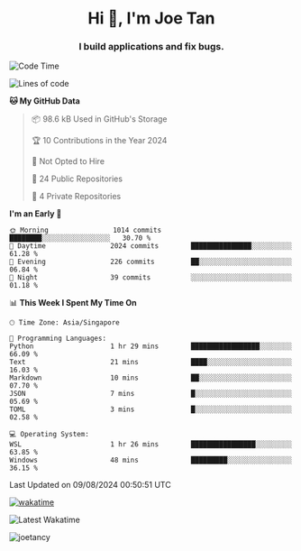 <h1 align="center">Hi 👋, I'm Joe Tan</h1>
<h3 align="center">I build applications and fix bugs.</h3>

<!--START_SECTION:waka-->
![Code Time](http://img.shields.io/badge/Code%20Time-1%2C404%20hrs%2039%20mins-blue)

![Lines of code](https://img.shields.io/badge/From%20Hello%20World%20I%27ve%20Written-46.5%20million%20lines%20of%20code-blue)

**🐱 My GitHub Data** 

> 📦 98.6 kB Used in GitHub's Storage 
 > 
> 🏆 10 Contributions in the Year 2024
 > 
> 🚫 Not Opted to Hire
 > 
> 📜 24 Public Repositories 
 > 
> 🔑 4 Private Repositories 
 > 
**I'm an Early 🐤** 

```text
🌞 Morning                1014 commits        ████████░░░░░░░░░░░░░░░░░   30.70 % 
🌆 Daytime                2024 commits        ███████████████░░░░░░░░░░   61.28 % 
🌃 Evening                226 commits         ██░░░░░░░░░░░░░░░░░░░░░░░   06.84 % 
🌙 Night                  39 commits          ░░░░░░░░░░░░░░░░░░░░░░░░░   01.18 % 
```


📊 **This Week I Spent My Time On** 

```text
🕑︎ Time Zone: Asia/Singapore

💬 Programming Languages: 
Python                   1 hr 29 mins        █████████████████░░░░░░░░   66.09 % 
Text                     21 mins             ████░░░░░░░░░░░░░░░░░░░░░   16.03 % 
Markdown                 10 mins             ██░░░░░░░░░░░░░░░░░░░░░░░   07.70 % 
JSON                     7 mins              █░░░░░░░░░░░░░░░░░░░░░░░░   05.69 % 
TOML                     3 mins              █░░░░░░░░░░░░░░░░░░░░░░░░   02.58 % 

💻 Operating System: 
WSL                      1 hr 26 mins        ████████████████░░░░░░░░░   63.85 % 
Windows                  48 mins             █████████░░░░░░░░░░░░░░░░   36.15 % 
```


 Last Updated on 09/08/2024 00:50:51 UTC
<!--END_SECTION:waka-->
[![wakatime](https://wakatime.com/badge/user/e0e3a0f0-6d69-4241-946d-0baaf7b91278.svg)](https://wakatime.com/@e0e3a0f0-6d69-4241-946d-0baaf7b91278)

![Latest Wakatime](https://github.com/joetancy/joetancy/workflows/Latest%20Wakatime/badge.svg)

<p align="left"> <img src="https://komarev.com/ghpvc/?username=joetancy" alt="joetancy" /> </p>

